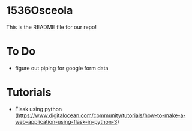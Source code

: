 # 1536Osceola

This is the README file for our repo!

# To Do
- figure out piping for google form data

# Tutorials
- Flask using python (https://www.digitalocean.com/community/tutorials/how-to-make-a-web-application-using-flask-in-python-3)